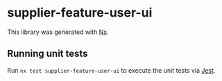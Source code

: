 # supplier-feature-user-ui

This library was generated with [Nx](https://nx.dev).

## Running unit tests

Run `nx test supplier-feature-user-ui` to execute the unit tests via [Jest](https://jestjs.io).
